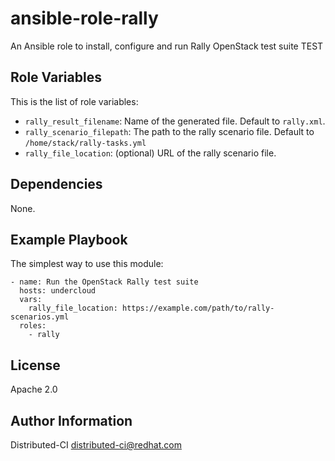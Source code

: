 # ansible-role-rally

An Ansible role to install, configure and run Rally OpenStack test suite
TEST

## Role Variables

This is the list of role variables:

  * `rally_result_filename`: Name of the generated file. Default to `rally.xml`.
  * `rally_scenario_filepath`: The path to the rally scenario file. Default to `/home/stack/rally-tasks.yml`
  * `rally_file_location`: (optional) URL of the rally scenario file.


## Dependencies

None.


## Example Playbook

The simplest way to use this module:

```
- name: Run the OpenStack Rally test suite
  hosts: undercloud
  vars:
    rally_file_location: https://example.com/path/to/rally-scenarios.yml
  roles:
    - rally
```

## License

Apache 2.0


## Author Information

Distributed-CI  <distributed-ci@redhat.com>
